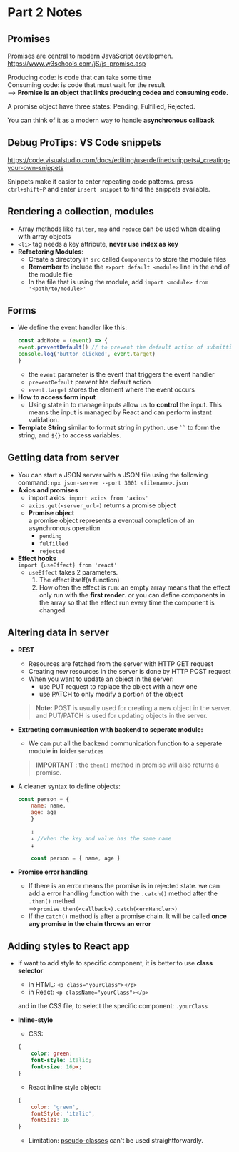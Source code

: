 # Part 2 Notes

## Promises
Promises are central to modern JavaScript developmen.
https://www.w3schools.com/jS/js_promise.asp

Producing code: is code that can take some time\
Consuming code: is code that must wait for the result\
--> **Promise is an object that links producing codea and consuming code.**

A promise object have three states: Pending, Fulfilled, Rejected.

You can think of it as a modern way to handle **asynchronous callback**




## Debug ProTips: VS Code snippets
https://code.visualstudio.com/docs/editing/userdefinedsnippets#_creating-your-own-snippets

Snippets make it easier to enter repeating code patterns. press `ctrl+shift+P` and enter `insert snippet` to find the snippets available. 

## Rendering a collection, modules
* Array methods like `filter`, `map` and `reduce` can be used when dealing with array objects
* `<li>` tag needs a key attribute, **never use index as key**
* **Refactoring Modules**:
    * Create a directory in `src` called `Components` to store the module files
    * **Remember** to include the `export default <module>` line in the end of the module file
    * In the file that is using the module, add `import <module> from '<path/to/module>'`
## Forms
* We define the event handler like this:
    ```javascript
    const addNote = (event) => {
    event.preventDefault() // to prevent the default action of submitting the form.
    console.log('button clicked', event.target)
    }
    ```
    * the `event` parameter is the event that triggers the event handler
    * `preventDefault` prevent hte default action
    * `event.target` stores the element where the event occurs
* **How to access form input**
    * Using state in to manage inputs allow us to **control** the input. This means the input is managed by React and can perform instant validation.
* **Template String**
    similar to format string in python. use ` `` ` to form the string, and `${}` to access variables.

## Getting data from server
* You can start a JSON server with a JSON file using the following command:
`npx json-server --port 3001 <filename>.json`
* **Axios and promises**
    * import axios: `import axios from 'axios'`
    * `axios.get(<server_url>)` returns a promise object
    * **Promise object**\
    a promise object represents a eventual completion of an asynchronous operation
        * `pending`
        * `fulfilled`
        * `rejected`
* **Effect hooks**\
    `import {useEffect} from 'react'`
    * `useEffect` takes 2 parameters.
        1. The effect itself(a function)
        2. How often the effect is run: an empty array means that the effect only run with the **first render**. or you can define components in the array so that the effect run every time the component is changed.

## Altering data in server
* **REST**
    * Resources are fetched from the server with HTTP GET request
    * Creating new resources in the server is done by HTTP POST request
    * When you want to update an object in the server:
        * use PUT request to replace the object with a new one
        * use PATCH to only modify a portion of the object
    >**Note:** POST is usually used for creating a new object in the server. and PUT/PATCH is used for updating objects in the server.
* **Extracting communication with backend to seperate module:**
    * We can put all the backend communication function to a seperate module in folder `services`
    >**IMPORTANT** : the `then()` method in promise will also returns a promise.

* A cleaner syntax to define objects:
    ```javascript
    const person = {
        name: name,
        age: age
        }

        ↓
        ↓ //when the key and value has the same name
        ↓

        const person = { name, age }
    ```

* **Promise error handling**
    * If there is an error means the promise is in rejected state. we can add a error handling function with the `.catch()` method after the `.then()` methed\
    -->`promise.then(<callback>).catch(<errHandler>)`
    * If the `catch()` method is after a promise chain. It will be called **once any promise in the chain throws an error**

## Adding styles to React app
* If want to add style to specific component, it is better to use **class selector**
    * in HTML: `<p class="yourClass"></p>`
    * in React: `<p className="yourClass"></p>`

    and in the CSS file, to select the specific component:
    `.yourClass`

* **Inline-style**
    * CSS: 
    ```css
    {
        color: green;
        font-style: italic;
        font-size: 16px;
    }
    ```
    * React inline style object:
    ```javascript
    {
        color: 'green',
        fontStyle: 'italic',
        fontSize: 16
    }
    ```
    * Limitation: [pseudo-classes](https://developer.mozilla.org/en-US/docs/Web/CSS/Pseudo-classes) can't be used straightforwardly.
